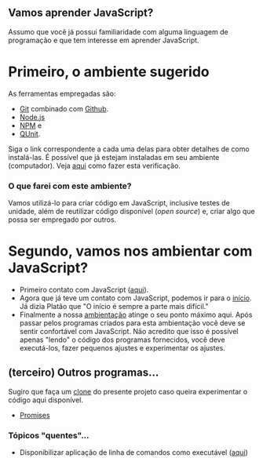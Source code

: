 ## Vamos aprender JavaScript?
Assumo que você já possui familiaridade com alguma linguagem de programação e que tem interesse em aprender JavaScript.

# Primeiro, o ambiente sugerido
As ferramentas empregadas são:
- [Git](https://git-scm.com/) combinado com [Github](https://github.com).
- [Node.js](https://nodejs.org/)
- [NPM](https://www.npmjs.com/) e
- [QUnit](http://qunitjs.com/).

Siga o link correspondente a cada uma delas para obter detalhes de como instalá-las. É possível que já estejam instaladas em seu ambiente (computador). Veja [aqui](https://asciinema.org/a/162065) como fazer esta verificação. 

### O que farei com este ambiente?
Vamos utilizá-lo para criar código em JavaScript, inclusive testes de unidade, além de reutilizar código disponível (_open source_) e,  criar algo que possa ser empregado por outros. 

# Segundo, vamos nos ambientar com JavaScript?

- Primeiro contato com JavaScript ([aqui](primeiro)). 
- Agora que já teve um contato com JavaScript, podemos ir para o [início](inicio). Já dizia Platão que "O início é sempre a parte mais difícil."
- Finalmente a nossa [ambientação](ambientacao) atinge o seu ponto máximo aqui. Após passar pelos programas criados para esta ambientação você deve se sentir confortável com JavaScript. Não acredito que isso é possível apenas "lendo" o código dos programas fornecidos, você deve executá-los, fazer pequenos ajustes e experimentar os ajustes.

## (terceiro) Outros programas...
Sugiro que faça um [clone](https://asciinema.org/a/161953) do presente projeto caso queira experimentar o código aqui disponível.

- [Promises](outros/promises)

### Tópicos "quentes"...
- Disponibilizar aplicação de linha de comandos como executável ([aqui](https://www.google.com.br/amp/s/x-team.com/blog/a-guide-to-creating-a-nodejs-command/amp/))


